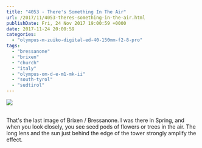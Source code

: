 ```yaml
---
title: "4053 - There's Something In The Air"
url: /2017/11/4053-theres-something-in-the-air.html
publishDate: Fri, 24 Nov 2017 19:00:59 +0000
date: 2017-11-24 20:00:59
categories: 
  - "olympus-m-zuiko-digital-ed-40-150mm-f2-8-pro"
tags: 
  - "bressanone"
  - "brixen"
  - "church"
  - "italy"
  - "olympus-om-d-e-m1-mk-ii"
  - "south-tyrol"
  - "sudtirol"
---
```

<div class="container">
<div class="center"><a target="_blank" href="https://d25zfm9zpd7gm5.cloudfront.net/1200x1200/2017/20170513_161321_lr.jpg"><img class="webfeedsFeaturedVisual" src="https://d25zfm9zpd7gm5.cloudfront.net/0600x0600/2017/20170513_161321_lr.jpg" /></a></div>
</div>
<br />

That's the last image of Brixen / Bressanone. I was there in Spring, and when you look closely, you see seed pods of flowers or trees in the air. The long lens and the sun just behind the edge of the tower strongly amplify the effect.
